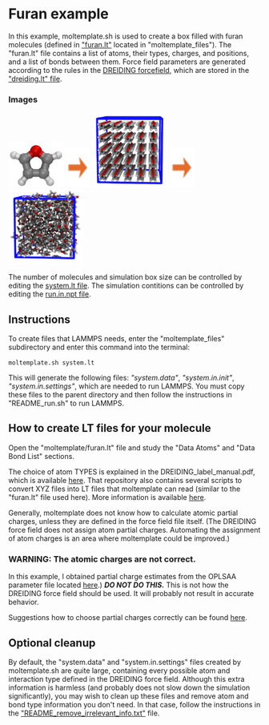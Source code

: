 Furan example
==================
In this example, moltemplate.sh is used to create a box filled with furan molecules (defined in ["furan.lt"](moltemplate_files/furan.lt) located in "moltemplate_files").  The "furan.lt" file contains a list of atoms, their types, charges, and positions, and a list of bonds between them.  Force field parameters are generated according to the rules in the [DREIDING forcefield](https://doi.org/10.1021/j100389a010), which are stored in the ["dreiding.lt" file](../../../../moltemplate/force_fields/dreiding.lt).

### Images

<img src="images/furan.jpg" width=110> <img src="images/rightarrow.svg" height=80> <img src="images/furan_5x5x10_t=0.jpg" width=150> <img src="images/rightarrow.svg" height=80> <img src="images/furan_5x5x10_t=100ps.jpg" width=150>

The number of molecules and simulation box size can be controlled by editing the [system.lt file](moltemplate_files/system.lt).  The simulation contitions can be controlled by editing the [run.in.npt file](run.in.npt).


## Instructions

To create files that LAMMPS needs, enter the "moltemplate_files" subdirectory
and enter this command into the terminal:

```
moltemplate.sh system.lt
```

This will generate the following files: *"system.data"*, *"system.in.init"*, *"system.in.settings"*, which are needed to run LAMMPS.  You must copy these files to the parent directory and then follow the instructions in "README_run.sh" to run LAMMPS.


## How to create LT files for your molecule

Open the "moltemplate/furan.lt" file and study the "Data Atoms" and "Data Bond List" sections.

The choice of atom TYPES is explained in the DREIDING_label_manual.pdf, which is available [here](https://github.com/m-bone/moltemplate-DREIDING).  That repository also contains several scripts to convert XYZ files into LT files that moltemplate can read (similar to the "furan.lt" file used here).  More information is available [here](https://github.com/m-bone/moltemplate-DREIDING/blob/master/xyzToMoltemplate/README.txt).

Generally, moltemplate does not know how to calculate atomic partial charges, unless they are defined in the force field file itself.  (The DREIDING force field does not assign atom partial charges.  Automating the assignment of atom charges is an area where moltemplate could be improved.)


### WARNING: The atomic charges are not correct.

In this example, I obtained partial charge estimates from the OPLSAA parameter file located [here](http://dasher.wustl.edu/tinker/distribution/params/oplsaa.prm).)  ***DO NOT DO THIS.***  This is not how the DREIDING force field should be used.  It will probably not result in accurate behavior.

Suggestions how to choose partial charges correctly can be found [here](../README.md).


## Optional cleanup

By default, the "system.data" and "system.in.settings" files created by moltemplate.sh are quite large, containing every possible atom and interaction type defined in the DREIDING force field.  Although this extra information is harmless (and probably does not slow down the simulation significantly), you may wish to clean up these files and remove atom and bond type information you don't need.  In that case, follow the instructions in the ["README_remove_irrelevant_info.txt"](README_remove_irrelevant_info.txt) file.
